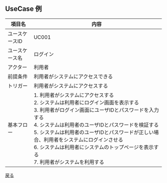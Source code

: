 ## UseCase 例
項目名|内容
---|---
ユースケースID|UC001
ユースケース名|ログイン
| アクター | 利用者 |
| 前提条件 | 利用者がシステムにアクセスできる |
| トリガー | 利用者がシステムにアクセスする |
| 基本フロー | 1. 利用者がシステムにアクセスする<br>2. システムは利用者にログイン画面を表示する<br>3. 利用者がログイン画面にユーザIDとパスワードを入力する<br>4. システムは利用者のユーザIDとパスワードを検証する<br>5. システムは利用者のユーザIDとパスワードが正しい場合、利用者をシステムにログインさせる<br>6. システムは利用者にシステムのトップページを表示する<br>7. 利用者がシステムを利用する

[戻る](./2024-01-xx_development-methods.md)